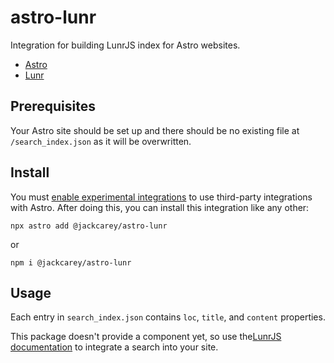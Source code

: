 # astro-lunr

Integration for building LunrJS index for Astro websites.

- [Astro](https://astro.build/)
- [Lunr](https://lunrjs.com/)

## Prerequisites

Your Astro site should be set up and there should be no existing file at `/search_index.json` as it will be overwritten.

## Install

You must [enable experimental integrations](https://docs.astro.build/en/guides/integrations-guide/#finding-more-integrations) to use third-party integrations with Astro. After doing this, you can install this integration like any other:

```
npx astro add @jackcarey/astro-lunr
```
or
```
npm i @jackcarey/astro-lunr
```
## Usage

Each entry in `search_index.json` contains `loc`, `title`, and `content` properties.

This package doesn't provide a component yet, so use the[LunrJS documentation](https://lunrjs.com/guides/getting_started.html) to integrate a search into your site.


